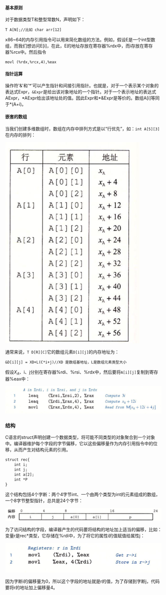 #### 基本原则

对于数据类型T和整型常数N，声明如下：

```
T A[N];//比如 char arr[12]
```

x86~64的内存引用指令可以用来简化数组的方法。例如，假设E是一个int型数组，而我们想访问E[i]，在此，E的地址存放在寄存器%rdx中，而i存放在寄存器%rcx中。然后指令

```
movl (%rdx,%rcx,4),%eax
```

#### 指针运算

操作符'&'和'*'可以产生指针和间接引用指针。也就是，对于一个表示某个对象的表达式Expr，```&Expr```是给出该对象地址的一个指针。对于一个表示地址的表达式AExpr，\*AExpr给出该地址处的值。因此Expr和\*&Expr是等价的。数组A[i]等同于\*(A+i)。

#### 嵌套的数组

当我们创建多维数组时，数组在内存中排列方式是以“行优先”，如：```int A[5][3]```在内存的排列：

![](../images/cs/48.png)

通常来说，```T D[R][C]```它的数组元素```D[i][j]```的内存地址为：

```
&D[i][j] = XD+L(C*i+j)//XD 是数组基地址，L是数组元素类型大小
```

假设$X_A$、i、j分别在寄存器%rdi、%rsi、%rdx中，然后要将```A[i][j]```复制到寄存器%eax中：

![](../images/cs/49.png)

### 结构

C语言的struct声明创建一个数据类型，将可能不同类型的对象聚合到一个对象中。编译器维护每个字段的字节偏移，它以这些偏移量作为内存引用指令中的位移，从而产生对结构元素的引用。

```
struct rec{
    int i;
    int j;
    int a[2];
    int *P
}
```

这个结构包括4个字断：两个4字节int、一个由两个类型为int的元素组成的数组，一个8字节整型指针，总共是24个字节：

![](../images/cs/50.png)

为了访问结构的字段，编译器产生的代码要将结构的地址加上适当的偏移，比如：变量r是rec*类型，它存储在%rdi中，为了将它的属性i的值赋值给属性j：

![](../images/cs/51.png)

因为字断i的偏移量为0，所以这个字段的地址就是r的值，为了存储到字断j，代码要将r的地址加上偏移量4。